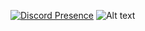 [![Discord Presence](https://lanyard.cnrad.dev/api/734571877162549262)](https://discord.com/users/734571877162549262)
![Alt text](https://spotify-recently-played-readme.vercel.app/api?user=31xssh2dieacawrwljbsvtewn6yy&width=1000)
